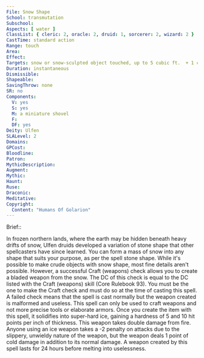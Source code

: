 ```yaml
---
File: Snow Shape
School: transmutation
Subschool: 
Aspects: [ water ]
ClassList: { cleric: 2, oracle: 2, druid: 1, sorcerer: 2, wizard: 2 }
CastTime: standard action
Range: touch
Area: 
Effect: 
Targets: snow or snow-sculpted object touched, up to 5 cubic ft.  + 1 cubic ft./level
Duration: instantaneous
Dismissible: 
Shapeable: 
SavingThrow: none
SR: no
Components:
  V: yes
  S: yes
  M: a miniature shovel
  F: 
  DF: yes
Deity: Ulfen
SLALevel: 2
Domains: 
GPCost: 
Bloodline: 
Patron: 
MythicDescription: 
Augment: 
Mythic: 
Haunt: 
Ruse: 
Draconic: 
Meditative: 
Copyright:
  Content: "Humans Of Golarion"
---
```

Brief:: 

In frozen northern lands, where the earth may be hidden beneath heavy drifts of snow, Ulfen druids developed a variation of stone shape that other spellcasters have since learned.  You can form a mass of snow into any shape that suits your purpose, as per the spell stone shape. While it's possible to make crude objects with snow shape, most fine details aren't possible.  However, a successful Craft (weapons) check allows you to create a bladed weapon from the snow. The DC of this check is equal to the DC listed with the Craft (weapons) skill (Core Rulebook 93).  You must be the one to make the Craft check and must do so at the time of casting this spell. A failed check means that the spell is cast normally but the weapon created is malformed and useless. This spell can only be used to craft weapons and not more precise tools or elaborate armors.  Once you create the item with this spell, it solidifies into super-hard ice, gaining a hardness of 5 and 10 hit points per inch of thickness. This weapon takes double damage from fire.  Anyone using an ice weapon takes a -2 penalty on attacks due to the slippery, unwieldy nature of the weapon, but the weapon deals 1 point of cold damage in addition to its normal damage. A weapon created by this spell lasts for 24 hours before melting into uselessness.
